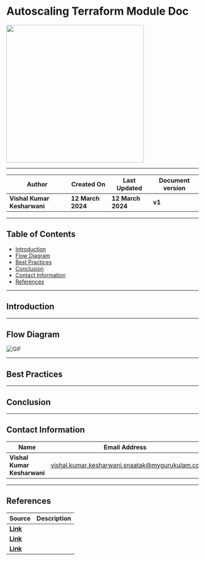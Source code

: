# Autoscaling Terraform Module Doc

<img width="360" length="100" src="">

***

| **Author** | **Created On** | **Last Updated** | **Document version** |
| ---------- | -------------- | ---------------- | -------------------- |
| **Vishal Kumar Kesharwani** | **12 March 2024** | **12 March 2024** | **v1** |

***

## Table of Contents

* [Introduction](#Introduction)
* [Flow Diagram](#Flow-Diagram)
* [Best Practices](#Best-Practices)
* [Conclusion](#Conclusion) 
* [Contact Information](#Contact-Information) 
* [References](#References)

 ***
## Introduction

***

## Flow Diagram

![GIF]()

***
## Best Practices


***

## Conclusion


***

 ## Contact Information

 | **Name** | **Email Address** |
 | -------- | ----------------- |
 | **Vishal Kumar Kesharwani** | vishal.kumar.kesharwani.snaatak@mygurukulam.co |

 ***
 
## References

| **Source** | **Description** |
| ---------- | --------------- |
| [**Link**]() |  |
| [**Link**]() |  |
| [**Link**]() |  |
 
